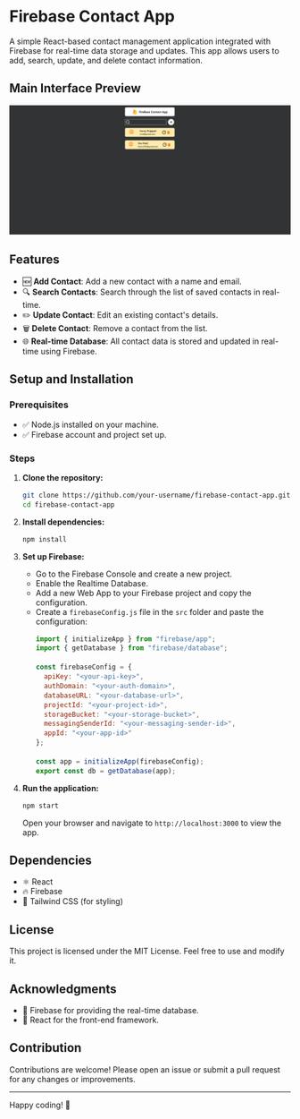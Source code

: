 
# Firebase Contact App

A simple React-based contact management application integrated with Firebase for real-time data storage and updates. This app allows users to add, search, update, and delete contact information.

## Main Interface Preview
![Firebase Contact App Screenshot](./image.png)

## Features
- 🆕 **Add Contact**: Add a new contact with a name and email.
- 🔍 **Search Contacts**: Search through the list of saved contacts in real-time.
- ✏️ **Update Contact**: Edit an existing contact's details.
- 🗑️ **Delete Contact**: Remove a contact from the list.
- 🌐 **Real-time Database**: All contact data is stored and updated in real-time using Firebase.

## Setup and Installation

### Prerequisites
- ✅ Node.js installed on your machine.
- ✅ Firebase account and project set up.

### Steps
1. **Clone the repository:**
   ```bash
   git clone https://github.com/your-username/firebase-contact-app.git
   cd firebase-contact-app
   ```

2. **Install dependencies:**
   ```bash
   npm install
   ```

3. **Set up Firebase:**
   - Go to the Firebase Console and create a new project.
   - Enable the Realtime Database.
   - Add a new Web App to your Firebase project and copy the configuration.
   - Create a `firebaseConfig.js` file in the `src` folder and paste the configuration:
     ```javascript
     import { initializeApp } from "firebase/app";
     import { getDatabase } from "firebase/database";

     const firebaseConfig = {
       apiKey: "<your-api-key>",
       authDomain: "<your-auth-domain>",
       databaseURL: "<your-database-url>",
       projectId: "<your-project-id>",
       storageBucket: "<your-storage-bucket>",
       messagingSenderId: "<your-messaging-sender-id>",
       appId: "<your-app-id>"
     };

     const app = initializeApp(firebaseConfig);
     export const db = getDatabase(app);
     ```

4. **Run the application:**
   ```bash
   npm start
   ```
   Open your browser and navigate to `http://localhost:3000` to view the app.

## Dependencies
- ⚛️ React
- 🔥 Firebase
- 🎨 Tailwind CSS (for styling)

## License
This project is licensed under the MIT License. Feel free to use and modify it.

## Acknowledgments
- 🙏 Firebase for providing the real-time database.
- 🙌 React for the front-end framework.

## Contribution
Contributions are welcome! Please open an issue or submit a pull request for any changes or improvements.

---
Happy coding! 🎉
